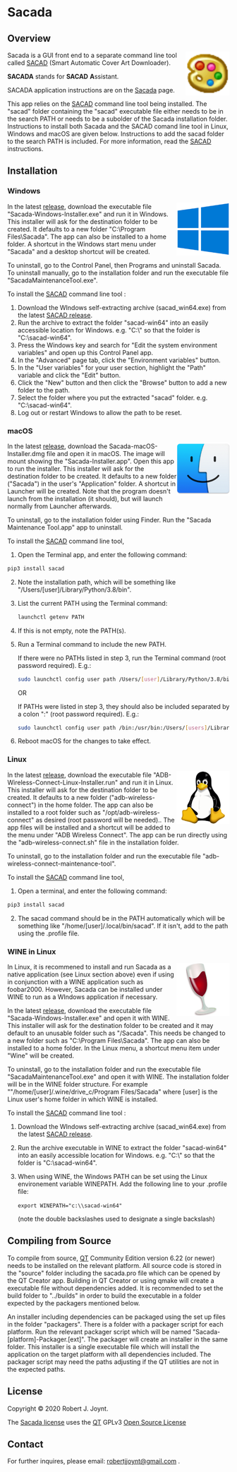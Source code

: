 # Sacada

## Overview

<img align="right" src="./images/sacada.png" alt="Sacada" style="zoom:100%;" />Sacada is a GUI front end to a separate command line tool called <a href="https://github.com/desbma/sacad">SACAD</a> (Smart Automatic Cover Art Downloader).

**SACADA** stands for **SACAD** **A**ssistant.

SACADA application instructions are on the <a href="https://github.com/Jalopy-Tech/Sacada/blob/master/ADB-Wireless-Connect.md">Sacada</a> page.

This app relies on the <a href="https://github.com/desbma/sacad">SACAD</a> command line tool being installed. The "sacad" folder containing the "sacad" executable file either needs to be in the search PATH or needs to be a subolder of the Sacada installation folder. Instructions to install both Sacada and the SACAD comand line tool in Linux, Windows and macOS are given below. Instructions to add the sacad folder to the search PATH is included. For more information, read the <a href="https://github.com/desbma/sacad">SACAD</a> instructions.

## Installation

### Windows

<img align="right"  src="./images/Windows.png" alt="Windows"  /> In the latest <a href="https://github.com/Jalopy-Tech/Sacada/releases">release</a>, download the executable file "Sacada-Windows-Installer.exe" and run it in Windows. This installer will ask for the destination folder to be created. It defaults to a new folder "C:\Program Files\Sacada". The app can also be installed to a home folder. A shortcut in the Windows start menu under "Sacada" and a desktop shortcut will be created.

To uninstall, go to the Control Panel, then Programs and uninstall Sacada. To uninstall manually, go to the installation folder and run the executable file "SacadaMaintenanceTool.exe".

To install the <a href="https://github.com/desbma/sacad">SACAD</a> command line tool :

1.  Download the WIndows self-extracting archive (sacad_win64.exe) from the  latest <a href="https://github.com/desbma/sacad/releases">SACAD release</a>.  
2. Run the archive to extract the folder "sacad-win64" into an easily accessible location for Windows. e.g. "C:\\" so that the folder is "C:\\sacad-win64".
3. Press the Windows key and search for "Edit the system environment variables" and open up this Control Panel app.
4. In the "Advanced" page tab, click the "Environment variables" button.
5. In the "User variables" for your user section, highlight the "Path" variable and click the "Edit" button.
6. Click the "New" button and then click the "Browse" button to add a new folder to the path.
7. Select the folder where you put the extracted "sacad" folder. e.g. "C:\sacad-win64".
8. Log out or restart Windows to allow the path to be reset.

### macOS

<img align="right" src="./images/macOS.png" alt="macOS"  />In the latest <a href="https://github.com/Jalopy-Tech/Sacada/releases">release</a>, download the Sacada-macOS-Installer.dmg file and open it in macOS. The image will mount showing the "Sacada-Installer.app". Open this app to run the installer. This installer will ask for the destination folder to be created. It defaults to a new folder ("Sacada") in the user's "Application" folder. A shortcut in Launcher will be created. Note that the program doesn't launch from the installation (it should), but will launch normally from Launcher afterwards.

To uninstall, go to the installation folder using Finder. Run the "Sacada Maintenance Tool.app" app to uninstall.

To install the <a href="https://github.com/desbma/sacad">SACAD</a> command line tool, 

1.  Open the Terminal app, and enter the following command:

   ```bash
   pip3 install sacad
   ```

2. Note the installation path, which will be something like "/Users/[user]/Library/Python/3.8/bin". 

3. List the current PATH using the Terminal command:

   ```bash
   launchctl getenv PATH
   ```

4. If this is not empty, note the PATH(s).

5. Run a Terminal command to include the new PATH.

   If there were no PATHs listed in step 3, run the Terminal command (root password required). E.g.:

   ```bash
   sudo launchctl config user path /Users/[user]/Library/Python/3.8/bin
   ```

   OR

   If PATHs were listed in step 3, they should also be included separated by a colon ":" (root password required). E.g.:

   ```bash
   sudo launchctl config user path /bin:/usr/bin:/Users/[users]/Library/Python/3.8/bin
   ```

6. Reboot macOS for the changes to take effect.

### Linux

<img align="right" src="./images/Linux.png" alt="Linux"  />In the latest <a href="https://github.com/Jalopy-Tech/ADB-Wireless-Connect/releases">release</a>, download the executable file "ADB-Wireless-Connect-Linux-Installer.run" and run it in Linux. This installer will ask for the destination folder to be created. It defaults to a new folder ("adb-wireless-connect") in the home folder. The app can also be installed to a root folder such as "/opt/adb-wireless-connect" as desired (root password will be needed).. The app files will be installed and a shortcut will be added to the menu under "ADB Wireless Connect". The app can be run directly using the "adb-wireless-connect.sh" file in the installation folder.

To uninstall, go to the installation folder and run the executable file "adb-wireless-connect-maintenance-tool".

To install the <a href="https://github.com/desbma/sacad">SACAD</a> command line tool, 

1.  Open a terminal, and enter the following command:

   ```bash
   pip3 install sacad
   ```

2. The sacad command should be in the PATH automatically which will be something like "/home/[user]/.local/bin/sacad". If it isn't, add to the path using the .profile file.

### WINE in Linux

<img align="right" src="./images/WINE.png" alt="Linux"  />In Linux, it is recommened to install and run Sacada as a native application (see Linux section above) even if using in conjunction with a WINE application such as foobar2000. However, Sacada can be installed under WINE to run as a WIndows application if necessary.

In the latest <a href="https://github.com/Jalopy-Tech/Sacada/releases">release</a>, download the executable file "Sacada-Windows-Installer.exe" and open it with WINE. This installer will ask for the destination folder to be created  and it may default to an unusable folder such as "/Sacada". This needs be changed to a new folder such as "C:\Program Files\Sacada". The app can also be installed to a home folder. In the Linux menu, a shortcut menu item under "Wine" will be created.

To uninstall, go to the installation folder and run the executable file "SacadaMaintenanceTool.exe" and open it with WINE. The installation folder will be in the WINE folder structure. For example ""/home/[user]/.wine/drive_c/Program Files/Sacada" where [user] is the Linux user's home folder in which WINE is installed.

To install the <a href="https://github.com/desbma/sacad">SACAD</a> command line tool :

1.  Download the WIndows self-extracting archive (sacad_win64.exe) from the  latest <a href="https://github.com/desbma/sacad/releases">SACAD release</a>.  

2. Run the archive executable in WINE to extract the folder "sacad-win64" into an easily accessible location for Windows. e.g. "C:\\" so that the folder is "C:\\sacad-win64".

3. When using WINE, the Windows PATH can be set using the Linux environement variable WINEPATH. Add the following line to your .profile file:

    `export WINEPATH="c:\\sacad-win64"`

   (note the double backslashes used to designate a single backslash)

## Compiling from Source

To compile from source, <a href="https://www.qt.io/">QT</a> Community Edition version 6.22 (or newer) needs to be installed on the relevant platform. All source code is stored in the "source" folder including the sacada.pro file which can be opened by the QT Creator app. Building in QT Creator or using qmake will create a executable file without dependencies added. It is recommended to set the build folder to "../builds" in order to build the executable in a folder expected by the packagers mentioned below.

An installer including dependencies can be packaged using the set up files in the folder "packagers". There is a folder with a packager script for each platform. Run the relevant packager script which will be named "Sacada-[platform]-Packager.[ext]". The packager will create an installer in the same folder. This installer is a single executable file which will install the application on the target platform with all dependencies included. The packager script may need the paths adjusting if the QT utilities are not in the expected paths.

## License

Copyright &copy; 2020 Robert J. Joynt.

The <a href="https://github.com/Jalopy-Tech/Sacada/blob/master/LICENSE.md">Sacada license</a> uses the <a href="https://www.qt.io/">QT</a> GPLv3 <a href="https://doc.qt.io/qt-5/gpl.html">Open Source License</a>

## Contact

For further inquires, please email: robertjjoynt@gmail.com .











